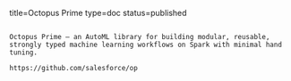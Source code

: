 title=Octopus Prime
type=doc
status=published
~~~~~~

Octopus Prime – an AutoML library for building modular, reusable, strongly typed machine learning workflows on Spark with minimal hand tuning.

https://github.com/salesforce/op